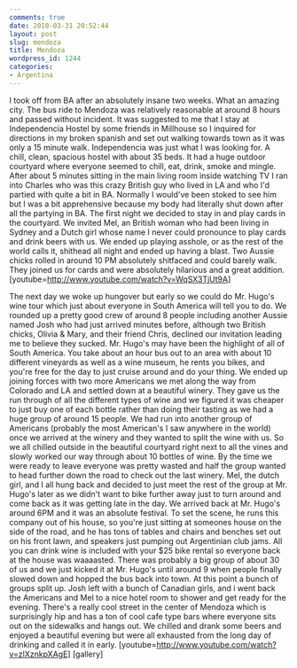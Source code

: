 ```yaml
---
comments: true
date: 2010-03-31 20:52:44
layout: post
slug: mendoza
title: Mendoza
wordpress_id: 1244
categories:
- Argentina
---
```


I took off from BA after an absolutely insane two weeks.  What an amazing city.  The bus ride to Mendoza was relatively reasonable at around 8 hours and passed without incident.  It was suggested to me that I stay at Independencia Hostel by some friends in Millhouse so I inquired for directions in my broken spanish and set out walking towards town as it was only a 15 minute walk.  Independencia was just what I was looking for.  A chill, clean, spacious hostel with about 35 beds.  It had a huge outdoor courtyard where everyone seemed to chill, eat, drink, smoke and mingle.  After about 5 minutes sitting in the main living room inside watching TV I ran into Charles who was this crazy British guy who lived in LA and who I'd partied with quite a bit in BA.  Normally I would've been stoked to see him but I was a bit apprehensive because my body had literally shut down after all the partying in BA.  The first night we decided to stay in and play cards in the courtyard.  We invited Mel, an British woman who had been living in Sydney and a Dutch girl whose name I never could pronounce to play cards and drink beers with us.  We ended up playing asshole, or as the rest of the world calls it, shithead all night and ended up having a blast.  Two Aussie chicks rolled in around 10 PM absolutely shitfaced and could barely walk.  They joined us for cards and were absolutely hilarious and a great addition.  
[youtube=http://www.youtube.com/watch?v=WqSX3TjUt9A]

The next day we woke up hungover but early so we could do Mr. Hugo's wine tour which just about everyone in South America will tell you to do.  We rounded up a pretty good crew of around 8 people including another Aussie named Josh who had just arrived minutes before, although two British chicks, Olivia & Mary, and their friend Chris, declined our invitation leading me to believe they sucked.  Mr. Hugo's may have been the highlight of all of South America.  You take about an hour bus out to an area with about 10 different vineyards as well as a wine museum, he rents you bikes, and you're free for the day to just cruise around and do your thing.  We ended up joining forces with two more Americans we met along the way from Colorado and LA and settled down at a beautiful winery.  They gave us the run through of all the different types of wine and we figured it was cheaper to just buy one of each bottle rather than doing their tasting as we had a huge group of around 15 people.  We had run into another group of Americans (probably the most American's I saw anywhere in the world) once we arrived at the winery and they wanted to split the wine with us.  So we all chilled outside in the beautiful courtyard right next to all the vines and slowly worked our way through about 10 bottles of wine.  By the time we were ready to leave everyone was pretty wasted and half the group wanted to head further down the road to check out the last winery.  Mel, the dutch girl, and I all hung back and decided to just meet the rest of the group at Mr. Hugo's later as we didn't want to bike further away just to turn around and come back as it was getting late in the day.  We arrived back at Mr. Hugo's around 6PM and it was an absolute festival.  To set the scene, he runs this company out of his house, so you're just sitting at someones house on the side of the road, and he has tons of tables and chairs and benches set out on his front lawn, and speakers just pumping out Argentinian club jams.  All you can drink wine is included with your $25 bike rental so everyone back at the house was waaaasted.  There was probably a big group of about 30 of us and we just kicked it at Mr. Hugo's until around 9 when people finally slowed down and hopped the bus back into town.  At this point a bunch of groups split up.  Josh left with a bunch of Canadian girls, and i went back the Americans and Mel to a nice hotel room to shower and get ready for the evening.  There's a really cool street in the center of Mendoza which is surprisingly hip and has a ton of cool cafe type bars where everyone sits out on the sidewalks and hangs out.  We chilled and drank some beers and enjoyed a beautiful evening but were all exhausted from the long day of drinking and called it in early.  [youtube=http://www.youtube.com/watch?v=zlXznkpXAgE]
[gallery]
